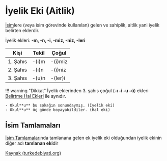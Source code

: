 # İyelik Eki (Aitlik)

[İsim](../dil/isim.md)lere (veya isim görevinde kullanılan) gelen ve sahiplik, aitlik yani iyelik belirten eklerdir.

İyelik ekleri: **-m, -n, -i, -miz, -niz, -leri**

| Kişi | Tekil | Çoğul |
| ---- | ----- | ----- |
| 1. Şahıs | -(i)m | -(i)miz |
| 2. Şahıs | -(i)n | -(i)niz |
| 3. Şahıs | -(u)n | -(ler)i |

!!! warning "Dikkat"
    İyelik eklerinden 3. şahıs çoğul (**-ı -i -u -ü**) ekleri [Belirtme Hal Ekleri](./hal/belirtme.md) ile aynıdır.

    - Okul**u** bu sokağın sonundaymış. (İyelik eki)
    - Okul**u** üç günde boyayabildiler. (Hal eki)

## İsim Tamlamaları

[İsim Tamlamaları](../dil/tamlama/isim.md)nda tamlanana gelen ek iyelik eki olduğundan iyelik ekinin diğer adı **tamlanan eki**dir

[Kaynak (turkedebiyati.org)](https://www.turkedebiyati.org/iyelik-aitlik-ekleri-nelerdir-ozellikleri/)
